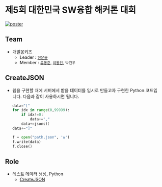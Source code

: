 # 제5회 대한민국 SW융합 해커톤 대회

[![poster](../assets/poster.jpg)](https://onoffmix.com/event/144376)

## Team

- 개발몽키즈
  - Leader : [`현운용`](https://github.com/soronto3603)
  - Member : [`류동준`](https://github.com/rdj94), [`이동건`](https://github.com/Sotaneum), `박건우`

## CreateJSON

- 웹을 구현할 때에 서버에서 받을 데이터를 임시로 만들고자 구현한 Python 코드입니다. 다음과 같이 사용하시면 됩니다.

    ```python
    data="["
    for idx in range(0,99999):
        if idx!=0:
            data+=","
        data+=jsons()
    data+="]"

    f = open("path.json", 'w')
    f.write(data)
    f.close()
    ```

## Role

- 테스트 데이터 생성, Python
  - [CreateJSON](./CreateJSON/README.md)
